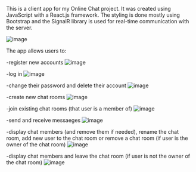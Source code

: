 This is a client app for my Online Chat project. It was created using JavaScript with a React.js framework. The styling is done mostly using Bootstrap and the SignalR library is used for real-time communication with the server.

![image](https://github.com/KubaD-D/OnlineChatFront/assets/104513087/0d5b1217-ec8a-4744-ae02-6213a7914e24)

The app allows users to:

-register new accounts
![image](https://github.com/KubaD-D/OnlineChatFront/assets/104513087/c161fbed-d475-4817-b44e-ca7e49a0fcdf)

-log in
![image](https://github.com/KubaD-D/OnlineChatFront/assets/104513087/32f217bd-a3e8-42ef-945d-9abf439130c8)

-change their password and delete their account
![image](https://github.com/KubaD-D/OnlineChatFront/assets/104513087/d9713d4d-70fb-488f-920b-4094684561bd)

-create new chat rooms
![image](https://github.com/KubaD-D/OnlineChatFront/assets/104513087/a3cf926f-c0be-4c4f-ade3-b0dcfba6306b)

-join existing chat rooms (that user is a member of)
![image](https://github.com/KubaD-D/OnlineChatFront/assets/104513087/3c94eb24-651c-4e90-8995-dd57982aff90)

-send and receive messaeges
![image](https://github.com/KubaD-D/OnlineChatFront/assets/104513087/0af80a84-f2b0-4a9e-a66e-568fb745b8ba)

-display chat members (and remove them if needed), rename the chat room, add new user to the chat room or remove a chat room (if user is the owner of the chat room)
![image](https://github.com/KubaD-D/OnlineChatFront/assets/104513087/628d736d-0c77-4ac5-88a8-cb3c45161a22)

-display chat members and leave the chat room (if user is not the owner of the chat room)
![image](https://github.com/KubaD-D/OnlineChatFront/assets/104513087/768ac89c-d76a-4377-b499-026a7edb72e7)
